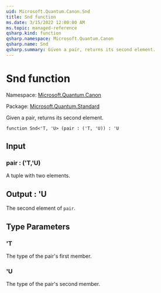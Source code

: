 ```yaml
---
uid: Microsoft.Quantum.Canon.Snd
title: Snd function
ms.date: 3/15/2022 12:00:00 AM
ms.topic: managed-reference
qsharp.kind: function
qsharp.namespace: Microsoft.Quantum.Canon
qsharp.name: Snd
qsharp.summary: Given a pair, returns its second element.
---
```


# Snd function

Namespace: [Microsoft.Quantum.Canon](xref:Microsoft.Quantum.Canon)

Package: [Microsoft.Quantum.Standard](https://nuget.org/packages/Microsoft.Quantum.Standard)


Given a pair, returns its second element.

```qsharp
function Snd<'T, 'U> (pair : ('T, 'U)) : 'U
```


## Input

### pair : ('T,'U)

A tuple with two elements.



## Output : 'U

The second element of `pair`.

## Type Parameters

### 'T

The type of the pair's first member.
### 'U

The type of the pair's second member.